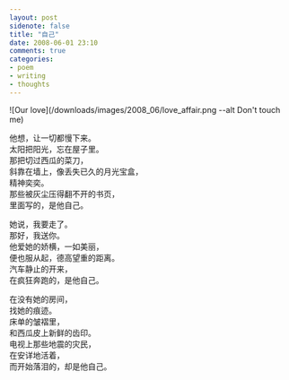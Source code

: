 ```yaml
---
layout: post
sidenote: false
title: "自己"
date: 2008-06-01 23:10
comments: true
categories:
- poem
- writing
- thoughts
---
```


![Our love](/downloads/images/2008_06/love_affair.png --alt Don't touch me)

他想，让一切都慢下来。<br/>
太阳把阳光，忘在屋子里。<br/>
那把切过西瓜的菜刀，<br/>
斜靠在墙上，像丢失已久的月光宝盒，<br/>
精神奕奕。<br/>
那些被灰尘压得翻不开的书页，<br/>
里面写的，是他自己。

她说，我要走了。<br/>
那好，我送你。<br/>
他爱她的娇横，一如美丽，<br/>
便也服从起，德高望重的距离。<br/>
汽车静止的开来，<br/>
在疯狂奔跑的，是他自己。

在没有她的房间，<br/>
找她的痕迹。<br/>
床单的皱褶里，<br/>
和西瓜皮上新鲜的齿印。<br/>
电视上那些地震的灾民，<br/>
在安详地活着，<br/>
而开始落泪的，却是他自己。
